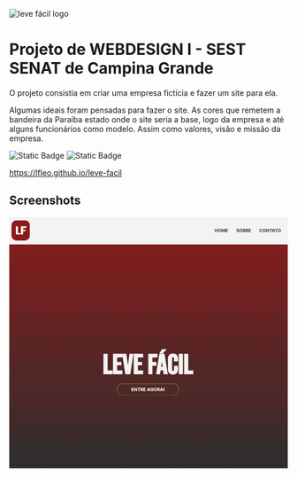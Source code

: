 ![leve fácil logo](/images/Leve_Fácil.png)  

# Projeto de WEBDESIGN I - SEST SENAT de Campina Grande

O projeto consistia em criar uma empresa fictícia e fazer um site para ela.

Algumas ideais foram pensadas para fazer o site. As cores que remetem a bandeira da Paraíba estado onde o site seria a base, logo da empresa e até alguns funcionários como modelo. Assim como valores, visão e missão da empresa.

![Static Badge](https://img.shields.io/badge/HTML-orange) ![Static Badge](https://img.shields.io/badge/CSS-blue)

 https://lfleo.github.io/leve-facil

## Screenshots

![leve fácil screenshots](/images/site-images.gif)